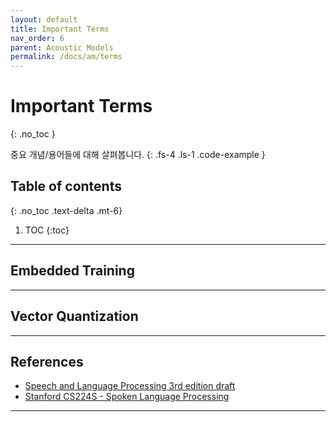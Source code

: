 ```yaml
---
layout: default
title: Important Terms
nav_order: 6
parent: Acoustic Models
permalink: /docs/am/terms
---
```


# Important Terms
{: .no_toc }

중요 개념/용어들에 대해 살펴봅니다.
{: .fs-4 .ls-1 .code-example }


## Table of contents
{: .no_toc .text-delta .mt-6}

1. TOC
{:toc}


---

## Embedded Training


---


## Vector Quantization




---


## References

- [Speech and Language Processing 3rd edition draft](https://web.stanford.edu/~jurafsky/slp3)
- [Stanford CS224S - Spoken Language Processing](https://web.stanford.edu/class/cs224s)


---